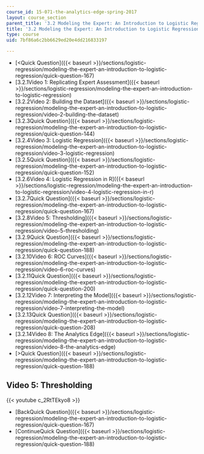 ```yaml
---
course_id: 15-071-the-analytics-edge-spring-2017
layout: course_section
parent_title: '3.2 Modeling the Expert: An Introduction to Logistic Regression'
title: '3.2 Modeling the Expert: An Introduction to Logistic Regression'
type: course
uid: 7bf86a6c2bb6629ed20e4dd216833197

---
```


*   [<Quick Question]({{< baseurl >}}/sections/logistic-regression/modeling-the-expert-an-introduction-to-logistic-regression/quick-question-167)
*   [3.2.1Video 1: Replicating Expert Assessment]({{< baseurl >}}/sections/logistic-regression/modeling-the-expert-an-introduction-to-logistic-regression)
*   [3.2.2Video 2: Building the Dataset]({{< baseurl >}}/sections/logistic-regression/modeling-the-expert-an-introduction-to-logistic-regression/video-2-building-the-dataset)
*   [3.2.3Quick Question]({{< baseurl >}}/sections/logistic-regression/modeling-the-expert-an-introduction-to-logistic-regression/quick-question-144)
*   [3.2.4Video 3: Logistic Regression]({{< baseurl >}}/sections/logistic-regression/modeling-the-expert-an-introduction-to-logistic-regression/video-3-logistic-regression)
*   [3.2.5Quick Question]({{< baseurl >}}/sections/logistic-regression/modeling-the-expert-an-introduction-to-logistic-regression/quick-question-152)
*   [3.2.6Video 4: Logistic Regression in R]({{< baseurl >}}/sections/logistic-regression/modeling-the-expert-an-introduction-to-logistic-regression/video-4-logistic-regression-in-r)
*   [3.2.7Quick Question]({{< baseurl >}}/sections/logistic-regression/modeling-the-expert-an-introduction-to-logistic-regression/quick-question-167)
*   [3.2.8Video 5: Thresholding]({{< baseurl >}}/sections/logistic-regression/modeling-the-expert-an-introduction-to-logistic-regression/video-5-thresholding)
*   [3.2.9Quick Question]({{< baseurl >}}/sections/logistic-regression/modeling-the-expert-an-introduction-to-logistic-regression/quick-question-188)
*   [3.2.10Video 6: ROC Curves]({{< baseurl >}}/sections/logistic-regression/modeling-the-expert-an-introduction-to-logistic-regression/video-6-roc-curves)
*   [3.2.11Quick Question]({{< baseurl >}}/sections/logistic-regression/modeling-the-expert-an-introduction-to-logistic-regression/quick-question-200)
*   [3.2.12Video 7: Interpreting the Model]({{< baseurl >}}/sections/logistic-regression/modeling-the-expert-an-introduction-to-logistic-regression/video-7-interpreting-the-model)
*   [3.2.13Quick Question]({{< baseurl >}}/sections/logistic-regression/modeling-the-expert-an-introduction-to-logistic-regression/quick-question-208)
*   [3.2.14Video 8: The Analytics Edge]({{< baseurl >}}/sections/logistic-regression/modeling-the-expert-an-introduction-to-logistic-regression/video-8-the-analytics-edge)
*   [\>Quick Question]({{< baseurl >}}/sections/logistic-regression/modeling-the-expert-an-introduction-to-logistic-regression/quick-question-188)

Video 5: Thresholding
---------------------

{{< youtube c_2RtTEkyo8 >}}

*   [BackQuick Question]({{< baseurl >}}/sections/logistic-regression/modeling-the-expert-an-introduction-to-logistic-regression/quick-question-167)
*   [ContinueQuick Question]({{< baseurl >}}/sections/logistic-regression/modeling-the-expert-an-introduction-to-logistic-regression/quick-question-188)